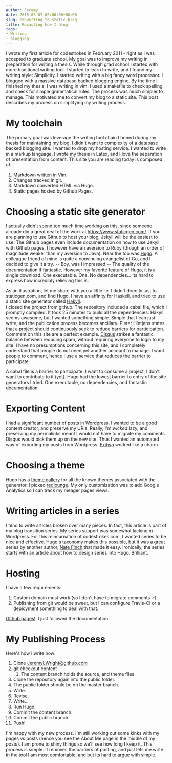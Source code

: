 ```yaml
---
author: Jeremy
date: 2015-06-07 00:00:00+00:00
slug: converting-to-static-blog
title: Recasting how I blog
tags:
- Writing
- blogging
---
```


I wrote my first article for codestrokes in February 2011 - right as I was
accepted to graduate school. My goal was to improve my writing in preparation
for writing a thesis. While through grad school I started with more
traditional writing tool. I started to learn to write, and I found my writing
style: Simplicity.  I started writing with a big fancy word processor.
I blogged with a massive database backed blogging engine. By the time
I finished my thesis, I was writing in vim. I used a makefile to check
spelling and check for simple grammatical rules. The process was much simpler
to manage. This motivated me to convert my blog to a static site. This post
describes my process on simplifying my writing process.

<!--more-->

# My toolchain

The primary goal was leverage the writing tool chain I honed during my thesis
for maintaining my blog. I didn't want to complexity of a database backed
blogging site. I wanted to drop my hosting service. I wanted to write in
a markup language. I wrote my thesis in Latex, and I love the separation of
presentation from content. This site you are reading today is composed of:

1. Markdown written in Vim.
1. Changes tracked in git.
1. Markdown converted HTML via Hugo.
1. Static pages hosted by Github Pages.

# Choosing a static site generator

I actually didn't spend too much time working on this, since someone already
did a great deal of the work at https://www.staticgen.com/.  If you are
planning to use Github to host your blog, Jekyll will be the easiest to use.
The Github pages even include documentation on how to use Jekyll with Github
pages. I however have an aversion to Ruby (though an order of magnitude
weaker than my aversion to Java).  Near the top was [Hugo](gohugo.io).
A <del>colleague</del> friend of mine is quite a convincing evangelist of Go,
and I decided to give it a try. -- Boy, was I impressed -- The quality of the
documentation if fantastic. However my favorite feature of Hugo, it is
a single download. One executable. One. No dependencies... Its hard to express
how incredibly relieving this is. 

As an illustration, let me share with you a little lie. I didn't directly just
to staticgen.com, and find Hugo. I have an affinity for Haskell, and tried to
use a static site generator called [Hakyll](https://www.staticgen.com/hakyll).  
I closed the project from github. The repository included a cabal file, which
I promptly compiled. It took 25 minutes to build all the dependencies. Hakyll
seems awesome, but I wanted something simple. Simple that I can just write,
and the publication process becomes ancillary. Pieter Hintjens states that
a project should continuously seek to reduce barriers for participation.
Comment on this site are a perfect example. [Disqus](https://disqus.com/)
strikes a fantastic balance between reducing spam, without requiring everyone
to login to my site. I have no presumptions concerning this site, and
I completely understand that people do not need yet another account to manage.
I want people to comment, hence I use a service that reduces the barrier to
participate. 

A cabal file is a barrier to participate. I want to consume a project, I don't
want to contribute to it (yet). Hugo had the lowest barrier to entry of the
site generators I tried. One executable, no dependencies, and fantastic
documentation. 

# Exporting Content 

I had a significant number of posts in Wordpress. I wanted to be a good
content creator, and preserve my URIs.  Really, I'm _wicked_ lazy, and
preserving my permalinks meant I would not have to migrate my comments. Disqus
would pick them up on the new site. Thus I wanted an automated way of
exporting my posts from Wordpress. [Exitwp](https://github.com/thomasf/exitwp)
worked like a charm. 

# Choosing a theme

Hugo has a [theme gallery](https://github.com/spf13/hugoThemes/) for all the known themes associated with the
generator.  I picked [redlounge](https://github.com/tmaiaroto/hugo-redlounge).
My only customization was to add Google Analytics so I can track my meager
pages views. 

# Writing articles in a series

I tend to write articles broken over many pieces. In fact, this article is
part of my blog transition series. My series support was somewhat lacking in
Wordpress. For this reincarnation of codestrokes.com, I wanted series to be
nice and effective. Hugo's taxonomy makes this possible, but it was a great
series by another author, [Nate Finch](http://npf.io/series/hugo-101/) that
made it easy. Ironically, the series starts with an article about how to
design series into Hugo. Brilliant. 

# Hosting

I have a few requirements:

1. Custom domain must work (so I don't have to migrate comments :-) 
1. Publishing from git would be sweet, but I can configure Travis-CI or
   a deployment something to deal with that.

[Github pages!](https://pages.github.com/). I just followed the documentation.

# My Publishing Process

Here's how I write now:

1. Clone JeremyLWright@github.com
1. git checkout content
    1. The content branch holds the source, and theme files.
1. Clone the repository again into the public folder. 
1. The public folder should be on the master branch.
1. Write.
1. Revise.
1. Write...
1. Run Hugo.
1. Commit the content branch.
1. Commit the public branch.
1. Push!

I'm happy with my new process. I'm still working out some kinks with my pages
vs posts (hence you see the About Me page in the middle of my posts). I am
prone to shiny things so we'll see how long I keep it. This process is simple.
It removes the barriers of posting, and just lets me write in the tool I am
most comfortable, and but its hard to argue with simple. 

